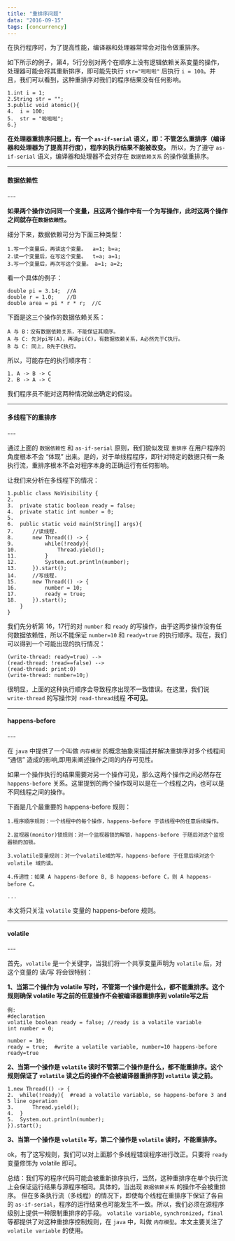```yaml
---
title: "重排序问题"
data: "2016-09-15"
tags: [concurrency]
---
```


在执行程序时，为了提高性能，编译器和处理器常常会对指令做重排序。

如下所示的例子，第4，5行分别对两个在顺序上没有逻辑依赖关系变量的操作，处理器可能会将其重新排序，即可能先执行 `str="啦啦啦"` 后执行 `i = 100`。并且，我们可以看到，这种重排序对我们的程序结果没有任何影响。


	1.int i = 1;
	2.String str = "";
	3.public void atomic(){
	4.	i = 100;
	5.	str = "啦啦啦";
	6.}


**在处理器重排序问题上，有一个 `as-if-serial` 语义，即：不管怎么重排序（编译器和处理器为了提高并行度），程序的执行结果不能被改变。** 所以，为了遵守 `as-if-serial` 语义，编译器和处理器不会对存在 `数据依赖关系` 的操作做重排序。

---
<H4>数据依赖性</H4>
---

**如果两个操作访问同一个变量，且这两个操作中有一个为写操作，此时这两个操作之间就存在`数据依赖性`。**

细分下来，数据依赖可分为下面三种类型：
	
	1.写一个变量后，再读这个变量。  a=1; b=a;
	2.读一个变量后，在写这个变量。  t=a; a=1;
	3.写一个变量后，再次写这个变量。 a=1; a=2;


看一个具体的例子：
	
	double pi = 3.14;  //A
	double r = 1.0;    //B
	double area = pi * r * r;  //C

下面是这三个操作的数据依赖关系：

	A 与 B：没有数据依赖关系，不能保证其顺序。
	A 与 C: 先对pi写(A)，再读pi(C)，有数据依赖关系，A必然先于C执行。
	B 与 C: 同上，B先于C执行。

所以，可能存在的执行顺序有：
	
	1. A -> B -> C
	2. B -> A -> C

我们程序员不能对这两种情况做出确定的假设。

---
<H4>多线程下的重排序</H4>
---

通过上面的 `数据依赖性` 和 `as-if-serial` 原则，我们貌似发现 `重排序` 在用户程序的角度根本不会 “体现” 出来。是的，对于单线程程序，即针对特定的数据只有一条执行流，重排序根本不会对程序本身的正确运行有任何影响。

让我们来分析在多线程下的情况：
	
	1.public class NoVisibility {
	2.
	3.	private static boolean ready = false;
	4.	private static int number = 0;
    5.
	6.	public static void main(String[] args){
	7.		//读线程.
	8.		new Thread(() -> {
	9.			while(!ready){
	10.				Thread.yield();
	11.			}
	12.			System.out.println(number);
	13.		}).start();
	14.		//写线程.
	15.		new Thread(() -> {
	16.			number = 10;
	17.			ready = true;
	18.		}).start();
		}
	}
	

我们先分析第 16，17行的对 `number` 和 `ready` 的写操作，由于这两步操作没有任何数据依赖性，所以不能保证 `number=10` 和 `ready=true` 的执行顺序。现在，我们可以得到一个可能出现的执行情况：
	
	(write-thread: ready=true) -->  
	(read-thread: !read==false) --> 
	(read-thread: print:0)
	(write-thread: number=10;)

很明显，上面的这种执行顺序会导致程序出现不一致错误。在这里，我们说 `write-thread` 的写操作对 `read-thread`线程 **不可见**。

---
<H4>happens-before</H4>
---

在 `java` 中提供了一个叫做 `内存模型` 的概念抽象来描述并解决重排序对多个线程间 “通信” 造成的影响,即用来阐述操作之间的内存可见性。 

如果一个操作执行的结果需要对另一个操作可见，那么这两个操作之间必然存在 `happens-before` 关系。这里提到的两个操作既可以是在一个线程之内，也可以是不同线程之间的操作。

下面是几个最重要的 happens-before 规则：
	
	1.程序顺序规则：一个线程中的每个操作，happens-before 于该线程中的任意后续操作。 
	
	2.监视器(monitor)锁规则：对一个监视器锁的解锁，happens-before 于随后对这个监视器锁的加锁。
	
	3.volatile变量规则：对一个volatile域的写，happens-before 于任意后续对这个volatile 域的读。
	
	4.传递性：如果 A happens-Before B, B happens-before C，则 A happens-before C。
	
	...

本文将只关注 `volatile` 变量的 happens-before 规则。

---
<H4>volatile</H4>
---

首先，`volatile` 是一个关键字，当我们将一个共享变量声明为 `volatile` 后，对这个变量的 读/写 将会很特别：

**1、当第二个操作为 volatile 写时，不管第一个操作是什么，都不能重排序。这个规则确保 volatile 写之前的任意操作不会被编译器重排序到 volatile写之后**

	例:
	#declaration
	volatile boolean ready = false; //ready is a volatile variable
	int number = 0;
	
	number = 10;
	ready = true;  #write a volatile variable, number=10 happens-before ready=true

**2、当第一个操作是 	`volatile` 读时不管第二个操作是什么，都不能重排序。这个规则保证了 `volatile` 读之后的操作不会被编译器重排序到 `volatile` 读之前。**

	1.new Thread(() -> {
	2.	while(!ready){  #read a volatile variable, so happens-before 3 and 5 line operation 
	3.		Thread.yield();
	4.	}
	5.	System.out.println(number);
	}).start();


**3、当第一个操作是 `volatile` 写，第二个操作是 `volatile` 读时，不能重排序。**


ok，有了这写规则，我们可以对上面那个多线程错误程序进行改正。只要将 `ready` 变量修饰为 volatile 即可。


总结：我们写的程序代码可能会被重新排序执行，当然，这种重排序在单个执行流上会保证运行结果与源程序相同。具体的，当出现 `数据依赖关系` 的操作不会被重排序。
但在多条执行流（多线程）的情况下，即使每个线程在重排序下保证了各自的 `as-if-serial`，程序的运行结果也可能发生不一致。所以，我们必须在源程序级别上提供一种限制重排序的手段。 `volatile variable`, `synchronized`，`final` 等都提供了对这种重排序控制规则，在 `java` 中，叫做 `内存模型`。本文主要关注了 `volatile variable` 的使用。




	








